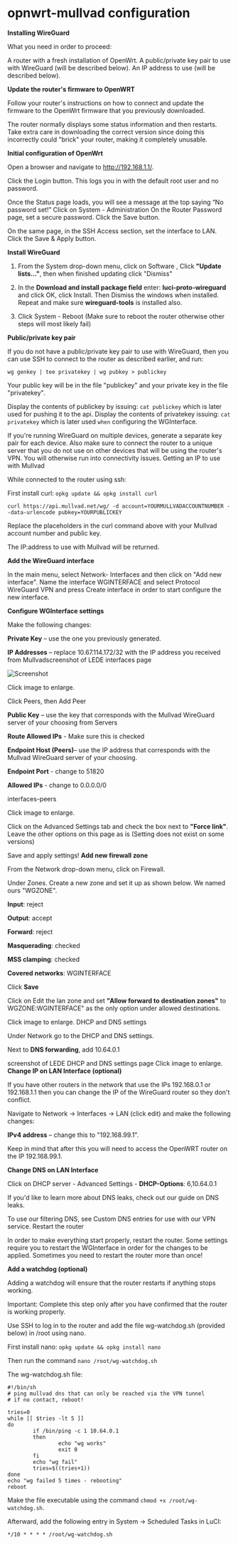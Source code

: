 # opnwrt-mullvad configuration

**Installing WireGuard**

What you need in order to proceed:

A router with a fresh installation of OpenWrt.
A public/private key pair to use with WireGuard (will be described below).
An IP address to use (will be described below).
    
**Update the router's firmware to OpenWRT**

Follow your router's instructions on how to connect and update the firmware to the OpenWrt firmware that you previously downloaded.

The router normally displays some status information and then restarts. Take extra care in downloading the correct version since doing this incorrectly could "brick" your router, making it completely unusable.

**Initial configuration of OpenWrt**

Open a browser and navigate to http://192.168.1.1/.

Click the Login button. This logs you in with the default root user and no password.

Once the Status page loads, you will see a message at the top saying “No password set!” Click on System - Administration
On the Router Password page, set a secure password. Click the Save button.

On the same page, in the SSH Access section, set the interface to LAN. Click the Save & Apply button.

**Install WireGuard**

1. From the System drop-down menu, click on Software , Click **"Update lists..."**, then when finished updating click "Dismiss"

2. In the **Download and install package field** enter: **luci-proto-wireguard** and click OK, click Install. Then Dismiss the windows when installed. Repeat and make sure **wireguard-tools** is installed also.

3. Click System - Reboot (Make sure to reboot the router otherwise other steps will most likely fail)

**Public/private key pair**

If you do not have a public/private key pair to use with WireGuard, then you can use SSH to connect to the router as described earlier, and run:

```wg genkey | tee privatekey | wg pubkey > publickey```

Your public key will be in the file "publickey" and your private key in the file "privatekey".

Display the contents of publickey by issuing: ```cat publickey``` which is later used for pushing it to the api.
Display the contents of privatekey issuing: ```cat privatekey``` which is later used ```when``` configuring the WGInterface.

If you're running WireGuard on multiple devices, generate a separate key pair for each device. Also make sure to connect the router to a unique server that you do not use on other devices that will be using the router's VPN. You will otherwise run into connectivity issues.
Getting an IP to use with Mullvad

While connected to the router using ssh:

First install curl: ```opkg update && opkg install curl```

```curl https://api.mullvad.net/wg/ -d account=YOURMULLVADACCOUNTNUMBER --data-urlencode pubkey=YOURPUBLICKEY```

Replace the placeholders in the curl command above with your Mullvad account number and public key.

The IP:address to use with Mullvad will be returned.

**Add the WireGuard interface**

In the main menu, select Network- Interfaces and then click on "Add new interface". Name the interface  WGINTERFACE and select Protocol WireGuard VPN and press Create interface in order to start configure the new interface.

**Configure WGInterface settings**

Make the following changes:

  **Private Key** –  use the one you previously generated.
  
  **IP Addresses** – replace 10.67.114.172/32 with the IP address you received from Mullvadscreenshot of LEDE interfaces page

![Screenshot](wg-interfaces.png)

Click image to enlarge.

Click Peers, then Add Peer

  **Public Key** – use the key that corresponds with the Mullvad WireGuard server of your choosing from Servers
  
  **Route Allowed IPs** - Make sure this is checked
  
  **Endpoint Host (Peers)**– use the IP address that corresponds with the Mullvad WireGuard server of your choosing.
  
  **Endpoint Port** - change to 51820
  
  **Allowed IPs** - change to 0.0.0.0/0

interfaces-peers


Click image to enlarge.

Click on the Advanced Settings tab and check the box next to **"Force link"**. Leave the other options on this page as is (Setting does not exist on some versions)

Save and apply settings!
**Add new firewall zone**

From the Network drop-down menu, click on Firewall.

Under Zones. Create a new zone and set it up as shown below. We named ours "WGZONE".

**Input**: reject

**Output**: accept

**Forward**: reject

**Masquerading**: checked

**MSS clamping**: checked

**Covered networks**: WGINTERFACE
 
Click **Save**


Click on Edit the lan zone and set **"Allow forward to destination zones"** to WGZONE:WGINTERFACE" as the only option under allowed destinations.

 


Click image to enlarge.
DHCP and DNS settings

Under Network go to the DHCP and DNS settings.

Next to **DNS forwarding**, add 10.64.0.1

screenshot of LEDE DHCP and DNS settings page
Click image to enlarge.
**Change IP on LAN Interface (optional)**

If you have other routers in the network that use the IPs 192.168.0.1 or 192.168.1.1 then you can change the IP of the WireGuard router so they don't conflict.

Navigate to Network → Interfaces → LAN (click edit) and make the following changes:

  **IPv4 address** – change this to "192.168.99.1".

Keep in mind that after this you will need to access the OpenWRT router on the IP 192.168.99.1.

**Change DNS on LAN Interface**

Click on DHCP server - Advanced Settings - **DHCP-Options**: 6,10.64.0.1

If you'd like to learn more about DNS leaks, check out our guide on DNS leaks.

To use our filtering DNS, see Custom DNS entries for use with our VPN service.
Restart the router

In order to make everything start properly, restart the router. Some settings require you to restart the WGInterface in order for the changes to be applied. Sometimes you need to restart the router more than once!

**Add a watchdog (optional)**

Adding a watchdog will ensure that the router restarts if anything stops working.

Important: Complete this step only after you have confirmed that the router is working properly.

Use SSH to log in to the router and add the file wg-watchdog.sh (provided below) in /root using nano.

First install nano: ```opkg update && opkg install nano```

Then run the command ```nano /root/wg-watchdog.sh```

The wg-watchdog.sh file:

```
#!/bin/sh
# ping mullvad dns that can only be reached via the VPN tunnel
# if no contact, reboot!

tries=0
while [[ $tries -lt 5 ]]
do
        if /bin/ping -c 1 10.64.0.1
        then
                echo "wg works"
                exit 0
        fi
        echo "wg fail"
        tries=$((tries+1))
done
echo "wg failed 5 times - rebooting"
reboot
```

Make the file executable using the command ```chmod +x /root/wg-watchdog.sh```.

Afterward, add the following entry in System → Scheduled Tasks in LuCI:

```*/10 * * * * /root/wg-watchdog.sh```
